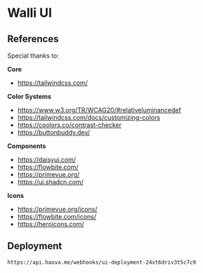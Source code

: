 # Walli UI

## References

Special thanks to:

**Core**

- https://tailwindcss.com/

**Color Systems**

- https://www.w3.org/TR/WCAG20/#relativeluminancedef
- https://tailwindcss.com/docs/customizing-colors
- https://coolors.co/contrast-checker
- https://buttonbuddy.dev/

**Components**

- https://daisyui.com/
- https://flowbite.com/
- https://primevue.org/
- https://ui.shadcn.com/

**Icons**

- https://primevue.org/icons/
- https://flowbite.com/icons/
- https://heroicons.com/

## Deployment

`https://api.haova.me/webhooks/ui-deployment-24xt6driv3t5c7c9`
